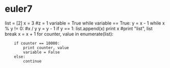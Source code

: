 # euler7

list = [2]
x = 3
#z = 1
variable = True
while variable == True:
    y = x - 1
    while x % y != 0:
        #x / y
        y = y - 1
        if y == 1:
            list.append(x)
            print x
            #print "list", list
            break
    x = x + 1
    for counter, value in enumerate(list):

        if counter == 10000:
            print counter, value
            variable = False
        else:
            continue
